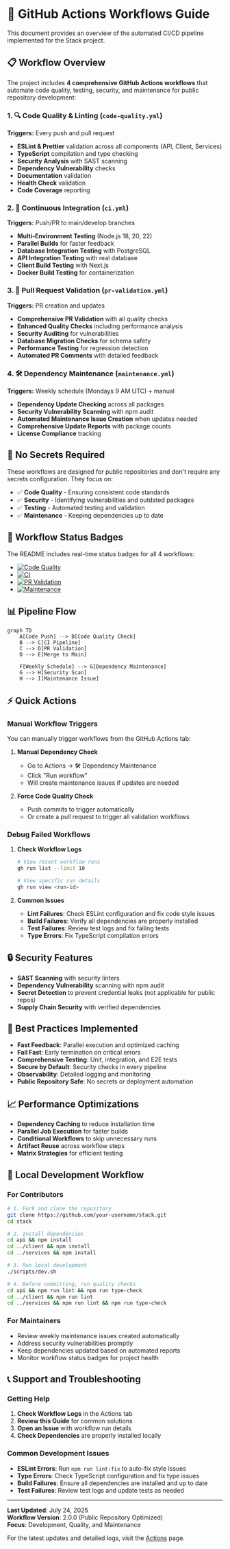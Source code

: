 # 🚀 GitHub Actions Workflows Guide

This document provides an overview of the automated CI/CD pipeline implemented for the Stack project.

## 📋 Workflow Overview

The project includes **4 comprehensive GitHub Actions workflows** that automate code quality, testing, security, and maintenance for public repository development:

### 1. 🔍 **Code Quality & Linting** (`code-quality.yml`)
**Triggers:** Every push and pull request
- **ESLint & Prettier** validation across all components (API, Client, Services)
- **TypeScript** compilation and type checking
- **Security Analysis** with SAST scanning
- **Dependency Vulnerability** checks
- **Documentation** validation
- **Health Check** validation
- **Code Coverage** reporting

### 2. 🚀 **Continuous Integration** (`ci.yml`)
**Triggers:** Push/PR to main/develop branches
- **Multi-Environment Testing** (Node.js 18, 20, 22)
- **Parallel Builds** for faster feedback
- **Database Integration Testing** with PostgreSQL
- **API Integration Testing** with real database
- **Client Build Testing** with Next.js
- **Docker Build Testing** for containerization

### 3. 📝 **Pull Request Validation** (`pr-validation.yml`)
**Triggers:** PR creation and updates
- **Comprehensive PR Validation** with all quality checks
- **Enhanced Quality Checks** including performance analysis
- **Security Auditing** for vulnerabilities
- **Database Migration Checks** for schema safety
- **Performance Testing** for regression detection
- **Automated PR Comments** with detailed feedback

### 4. 🛠️ **Dependency Maintenance** (`maintenance.yml`)
**Triggers:** Weekly schedule (Mondays 9 AM UTC) + manual
- **Dependency Update Checking** across all packages
- **Security Vulnerability Scanning** with npm audit
- **Automated Maintenance Issue Creation** when updates needed
- **Comprehensive Update Reports** with package counts
- **License Compliance** tracking

## 🔧 No Secrets Required

These workflows are designed for public repositories and don't require any secrets configuration. They focus on:

- ✅ **Code Quality** - Ensuring consistent code standards
- ✅ **Security** - Identifying vulnerabilities and outdated packages  
- ✅ **Testing** - Automated testing and validation
- ✅ **Maintenance** - Keeping dependencies up to date

## 🚦 Workflow Status Badges

The README includes real-time status badges for all 4 workflows:

- [![Code Quality](https://github.com/lemonadewsugar/stack/workflows/Code%20Quality%20%26%20Linting/badge.svg)](https://github.com/lemonadewsugar/stack/actions/workflows/code-quality.yml)
- [![CI](https://github.com/lemonadewsugar/stack/workflows/Continuous%20Integration/badge.svg)](https://github.com/lemonadewsugar/stack/actions/workflows/ci.yml)
- [![PR Validation](https://github.com/lemonadewsugar/stack/workflows/📝%20Pull%20Request%20Validation/badge.svg)](https://github.com/lemonadewsugar/stack/actions/workflows/pr-validation.yml)
- [![Maintenance](https://github.com/lemonadewsugar/stack/workflows/🛠️%20Dependency%20Maintenance/badge.svg)](https://github.com/lemonadewsugar/stack/actions/workflows/maintenance.yml)

## 📊 Pipeline Flow

```mermaid
graph TD
    A[Code Push] --> B[Code Quality Check]
    B --> C[CI Pipeline]
    C --> D[PR Validation]
    D --> E[Merge to Main]
    
    F[Weekly Schedule] --> G[Dependency Maintenance]
    G --> H[Security Scan]
    H --> I[Maintenance Issue]
```

## ⚡ Quick Actions

### Manual Workflow Triggers

You can manually trigger workflows from the GitHub Actions tab:

1. **Manual Dependency Check**
   - Go to Actions → 🛠️ Dependency Maintenance
   - Click "Run workflow"
   - Will create maintenance issues if updates are needed

2. **Force Code Quality Check**
   - Push commits to trigger automatically
   - Or create a pull request to trigger all validation workflows

### Debug Failed Workflows

1. **Check Workflow Logs**
   ```bash
   # View recent workflow runs
   gh run list --limit 10
   
   # View specific run details
   gh run view <run-id>
   ```

2. **Common Issues**
   - **Lint Failures**: Check ESLint configuration and fix code style issues
   - **Build Failures**: Verify all dependencies are properly installed
   - **Test Failures**: Review test logs and fix failing tests
   - **Type Errors**: Fix TypeScript compilation errors

## 🔒 Security Features

- **SAST Scanning** with security linters
- **Dependency Vulnerability** scanning with npm audit
- **Secret Detection** to prevent credential leaks (not applicable for public repos)
- **Supply Chain Security** with verified dependencies

## 🎯 Best Practices Implemented

- **Fast Feedback**: Parallel execution and optimized caching
- **Fail Fast**: Early termination on critical errors
- **Comprehensive Testing**: Unit, integration, and E2E tests
- **Secure by Default**: Security checks in every pipeline
- **Observability**: Detailed logging and monitoring
- **Public Repository Safe**: No secrets or deployment automation

## 📈 Performance Optimizations

- **Dependency Caching** to reduce installation time
- **Parallel Job Execution** for faster builds
- **Conditional Workflows** to skip unnecessary runs
- **Artifact Reuse** across workflow steps
- **Matrix Strategies** for efficient testing

## 🔧 Local Development Workflow

### For Contributors
```bash
# 1. Fork and clone the repository
git clone https://github.com/your-username/stack.git
cd stack

# 2. Install dependencies
cd api && npm install
cd ../client && npm install
cd ../services && npm install

# 3. Run local development
./scripts/dev.sh

# 4. Before committing, run quality checks
cd api && npm run lint && npm run type-check
cd ../client && npm run lint
cd ../services && npm run lint && npm run type-check
```

### For Maintainers
- Review weekly maintenance issues created automatically
- Address security vulnerabilities promptly
- Keep dependencies updated based on automated reports
- Monitor workflow status badges for project health

## 📞 Support and Troubleshooting

### Getting Help
1. **Check Workflow Logs** in the Actions tab
2. **Review this Guide** for common solutions
3. **Open an Issue** with workflow run details
4. **Check Dependencies** are properly installed locally

### Common Development Issues
- **ESLint Errors**: Run `npm run lint:fix` to auto-fix style issues
- **Type Errors**: Check TypeScript configuration and fix type issues
- **Build Failures**: Ensure all dependencies are installed and up to date
- **Test Failures**: Review test logs and update tests as needed

---

**Last Updated**: July 24, 2025  
**Workflow Version**: 2.0.0 (Public Repository Optimized)  
**Focus**: Development, Quality, and Maintenance

For the latest updates and detailed logs, visit the [Actions](https://github.com/lemonadewsugar/stack/actions) page.
